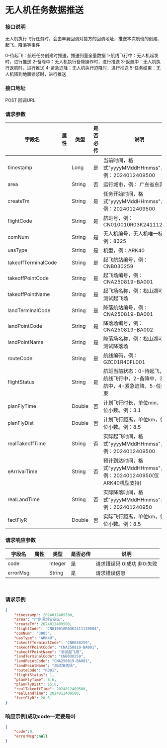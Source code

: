 
# 无人机任务数据推送 

### 接口说明

无人机执行飞行任务时，会由丰翼回调对接方的回调地址，推送本次航班的创建、起飞、降落等事件

0-待起飞：航班任务创建时推送，推送列量全量数据
1-航线飞行中：无人机起发时，进行推送
2-备降中：无人机执行备降操作时，进行推送
3-返航中：无人机执行返航时，进行推送
4-紧急迫降：无人机执行迫降时，进行推送
5-任务结束：无人机降到地面锁浆时，进行推送


 ### 接口地址

 POST
 回调URL

### 请求参数

| 字段名              | 属性 | 类型   | 是否必传 | 说明                                                         |
| ------------------- | ---- | ------ | -------- | ------------------------------------------------------------ |
| timestamp           |      | Long   | 是       | 当前时间，格式"yyyyMMddHHmmss"，例：2024012409500            |
| area                |      | String | 否       | 运行城市，例： 广东省东莞市                                  |
| createTm            |      | String | 是       | 任务开始时间，格式"yyyyMMddHHmmss"，例：2024012409500        |
| flightCode          |      | String | 是       | 航班号，例：CN010010R03K2411120004                           |
| comNum              |      | String | 是       | 无人机编号，无人机唯一标识，例：8325                        |
| uasType             |      | String | 是       | 机型，例：ARK40                      |
| takeoffTerminalCode |      | String | 是       | 起飞航站编号，例：CNB030259                                  |
| takeoffPointCode    |      | String | 是       | 起飞场编号，例：CNA250819-BA001                              |
| takeoffPointName    |      | String | 是       | 起飞场名称，例：松山湖可靠性测试起飞场                       |
| landTerminalCode    |      | String | 是       | 降落航站编号，例：CNA250819-BA001                           |
| landPointCode       |      | String | 是       | 降落场编号，例：CNA250819-BA002                              |
| landPointName       |      | String | 是       | 降落场名称，例：松山湖可靠性测试降落场                       |
| routeCode           |      | String | 是       | 航线编码，例：GZC01R40FL001                                  |
| flightStatus        |      | String | 是       | 航班当前状态：0-待起飞，1-航线飞行中，2-备降中，3-返航中，4-紧急迫降，5-任务结束 |
| planFlyTime         |      | Double | 否       | 计划飞行时长，单位min，保留1位小数。例：3.1                  |
| planFlyDist         |      | Double | 否       | 计划飞行距离，单位km，保留1位小数。例：8.5                   |
| realTakeoffTime     |      | String | 否       | 实际起飞时间，格式"yyyyMMddHHmmss"，例：2024012409500        |
| eArrivalTime        |      | String | 否       | 预计到达时间，格式"yyyyMMddHHmmss"，例：202401240950(仅ARK40机型支持) |
| realLandTime        |      | String | 否       | 实际降落时间，格式"yyyyMMddHHmmss"，例：202401240950         |
| factFlyR            |      | Double | 否       | 实际飞行距离，单位km，保留1位小数。例：8.5                   |

### 请求响应参数

| 字段名   | 属性 | 类型    | 是否必传 | 说明                      |
| -------- | ---- | ------- | -------- | ------------------------- |
| code     |      | Integer | 是       | 请求错误码 0:成功 非0:失败 |
| errorMsg |      | String  | 是       | 请求错误信息              |

​					

### 请求示例
```json
{
	"timestamp": 2024012409500,
	"area": "广东深圳宝安区",
	"createTm": 2024012409500,
	"flightCode": "CN010010R03K2411120004",
	"comNum": "3005",
	"uasType": "ARK40",
	"takeoffTerminalCode": "CNB030259",
	"takeoffPointCode": "CNA250819-BA001",
	"takeoffPointName": "测试起飞场",
	"landTerminalCode": "CNB030259",
	"landPointCode": "CNA250819-BA001",
	"landPointName": "测试降落场",
	"routeCode": "R001",
	"flightStatus": 1,
	"planFlyTime": 8.6,
	"planFlyDist": 15.8,
	"realTakeoffTime": 2024012409500,
	"realLandTime": 2024012409500,
	"factFlyR": 20.5
}
```

### 响应示例(成功code一定要是0)

```json
{
    "code":0,
    "errorMsg":null
}
```